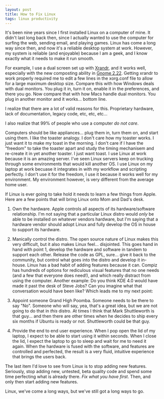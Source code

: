 ```yaml
---
layout: post
title: How to Fix Linux
tags: linux productivity
---
```


It's been nine years since I first installed Linux on a computer of mine. It didn't last long back then, since I actually wanted to use the computer for surfing the web, sending email, and playing games. Linux has come a long way since then, and now it's a reliable desktop system at work. However, my system is reliable (and enjoyable) because I am a geek, and I know exactly what it needs to make it run smooth.

For example, I use a dual screen set up with [Xrandr][1], and it works well, especially with the new composting ability in [Gnome 2.22][2]. Getting xrandr to work properly required me to edit a few lines in the xorg.conf file to allow for a large maximum desktop size. Compare this with how Windows deals with dual monitors. You plug it in, turn it on, enable it in the preferences, and there you go. Now compare that with how Macs handle dual monitors. You plug in another monitor and it works... bottom line.

I realize that there are a lot of valid reasons for this. Proprietary hardware, lack of documentation, legacy code, etc, etc, etc...

I also realize that 99% of people who use a computer <em>do not care</em>.

Computers should be like appliances... plug them in, turn them on, and start using them. I like the toaster analogy. I don't care how my toaster works. I just want it to make my toast in the morning. I don't care if I have the "freedom" to take the toaster apart and study the timing mechanisem and re-create it in yet another toaster. I just want toast. I use Linux at work because it is an amazing server. I've seen Linux servers keep on trucking through some environments that would kill another OS. I use Linux on my laptop at work becuase it integrates in with my workflow and scripting perfectly. I don't use it for the freedom, I use it because it works well for my environment. My environment however, is very different from the average home user.

If Linux is ever going to take hold it needs to learn a few things from Apple. Here are a few points that will bring Linux onto Mom and Dad's desk.

1. Own the hardware. Apple controls all aspects of its hardware/software relationship. I'm not saying that a particular Linux distro would *only* be able to be installed on whatever vendors hardware, but I'm saying that a hardware vendor should adopt Linux and fully develop the OS in house to support its hardware.

2. Manically control the distro. The open source nature of Linux makes this very difficult, but it also makes Linux feel... disjointed. This goes hand in hand with point 1, develop the hardware and software in tandem to support each other. Release the code as GPL, sure... give it back to the community, but control what goes into the distro and develop it in-house. Linux has a bad habit of adding features because it can. Compiz has hundreds of options for rediculous visual features that no one needs (and a few that everyone does need!), and which really distract from using the computer. Another example: Do you think KDE 4.0 would have made it past the desk of Steve Jobs? Can you imagine what that conversation would have been like?  Which leads me to my next point:

3. Appoint someone Grand High Poomba. Someone needs to be there to say "No". Someone who will say, yea, that's a great idea, but we are not going to do that in *this* distro. At times I think that Mark Shuttleworth is that guy... and then there are other times when he decides to ship every six months if Ubuntu is ready or not. Shuttleworth could be that guy.

4. Provide the end to end user experience.  When I pop open the lid of my laptop, I expect to be able to start using it within seconds.  When I close the lid, I expect the laptop to go to sleep and wait for me to need it again.  When the hardware is fused with the software, and features are controlled and perfected, the result is a very fluid, intuitive experience that brings the users back.

The last item I'd love to see from Linux is to stop adding new features.  Seriously, stop adding new, untested, beta quality code and spend some time perfecting what is already there.  *Fix what you have first*. Then, and only then start adding new features.

Linux, we've come a long ways, but we've still got a long ways to go.

[1]: http://www.x.org/wiki/Projects/XRandR
[2]: http://www.gnome.org/

